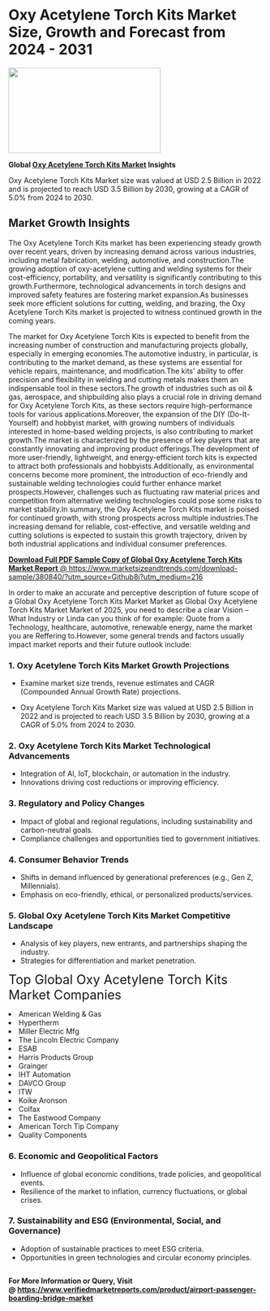 <H1>Oxy Acetylene Torch Kits Market Size, Growth and Forecast from 2024 - 2031</H1><img class="aligncenter size-medium wp-image-584254" src="https://thirdeyenews.in/wp-content/uploads/2024/09/Global-Market-Research-300x168.jpeg" alt="" width="300" height="168" /><p><strong>Global&nbsp;<a href="https://www.marketsizeandtrends.com/download-sample/380840/?utm_source=Github8j?utm_medium=216">Oxy Acetylene Torch Kits Market</a> Insights</strong></p><p>Oxy Acetylene Torch Kits Market size was valued at USD 2.5 Billion in 2022 and is projected to reach USD 3.5 Billion by 2030, growing at a CAGR of 5.0% from 2024 to 2030.</p><p><h2>Market Growth Insights</h2> <p>The Oxy Acetylene Torch Kits market has been experiencing steady growth over recent years, driven by increasing demand across various industries, including metal fabrication, welding, automotive, and construction.The growing adoption of oxy-acetylene cutting and welding systems for their cost-efficiency, portability, and versatility is significantly contributing to this growth.Furthermore, technological advancements in torch designs and improved safety features are fostering market expansion.As businesses seek more efficient solutions for cutting, welding, and brazing, the Oxy Acetylene Torch Kits market is projected to witness continued growth in the coming years.</p> <p><a href="download-sample-link"></a></p> <p>The market for Oxy Acetylene Torch Kits is expected to benefit from the increasing number of construction and manufacturing projects globally, especially in emerging economies.The automotive industry, in particular, is contributing to the market demand, as these systems are essential for vehicle repairs, maintenance, and modification.The kits' ability to offer precision and flexibility in welding and cutting metals makes them an indispensable tool in these sectors.The growth of industries such as oil & gas, aerospace, and shipbuilding also plays a crucial role in driving demand for Oxy Acetylene Torch Kits, as these sectors require high-performance tools for various applications.Moreover, the expansion of the DIY (Do-It-Yourself) and hobbyist market, with growing numbers of individuals interested in home-based welding projects, is also contributing to market growth.The market is characterized by the presence of key players that are constantly innovating and improving product offerings.The development of more user-friendly, lightweight, and energy-efficient torch kits is expected to attract both professionals and hobbyists.Additionally, as environmental concerns become more prominent, the introduction of eco-friendly and sustainable welding technologies could further enhance market prospects.However, challenges such as fluctuating raw material prices and competition from alternative welding technologies could pose some risks to market stability.In summary, the Oxy Acetylene Torch Kits market is poised for continued growth, with strong prospects across multiple industries.The increasing demand for reliable, cost-effective, and versatile welding and cutting solutions is expected to sustain this growth trajectory, driven by both industrial applications and individual consumer preferences.<p><a href="get-more-link"></p><p><span class=""><strong>Download Full PDF Sample Copy of Global Oxy Acetylene Torch Kits Market Report</strong> @ <a href="https://www.marketsizeandtrends.com/download-sample/380840/?utm_source=Github8j?utm_medium=216" target="_blank">https://www.marketsizeandtrends.com/download-sample/380840/?utm_source=Github8j?utm_medium=216</a></span></p><p>In order to make an accurate and perceptive description of future scope of a Global&nbsp;Oxy Acetylene Torch Kits Market Market as Global&nbsp;Oxy Acetylene Torch Kits Market Market of 2025, you need to describe a clear Vision &ndash; What Industry or Linda can you think of for example: Quote from a Technology, healthcare, automotive, renewable energy, name the market you are Reffering to.However, some general trends and factors usually impact market reports and their future outlook include:</p><h3>1.&nbsp;<strong>Oxy Acetylene Torch Kits Market Growth Projections</strong></h3><ul><li>Examine market size trends, revenue estimates and CAGR (Compounded Annual Growth Rate) projections.</li><li><p>Oxy Acetylene Torch Kits Market size was valued at USD 2.5 Billion in 2022 and is projected to reach USD 3.5 Billion by 2030, growing at a CAGR of 5.0% from 2024 to 2030.</p></li></ul><h3>2.&nbsp;<strong>Oxy Acetylene Torch Kits Market Technological Advancements</strong></h3><ul><li>Integration of AI, IoT, blockchain, or automation in the industry.</li><li>Innovations driving cost reductions or improving efficiency.</li></ul><h3>3.&nbsp;<strong>Regulatory and Policy Changes</strong></h3><ul><li>Impact of global and regional regulations, including sustainability and carbon-neutral goals.</li><li>Compliance challenges and opportunities tied to government initiatives.</li></ul><h3>4.&nbsp;<strong>Consumer Behavior Trends</strong></h3><ul><li>Shifts in demand influenced by generational preferences (e.g., Gen Z, Millennials).</li><li>Emphasis on eco-friendly, ethical, or personalized products/services.</li></ul><h3>5.&nbsp;<strong>Global Oxy Acetylene Torch Kits Market Competitive Landscape</strong></h3><ul><li>Analysis of key players, new entrants, and partnerships shaping the industry.</li><li>Strategies for differentiation and market penetration.</li></ul><p data-pm-slice="1 1 []"><span style="color: inherit; font-family: inherit; font-size: 25px;">Top Global Oxy Acetylene Torch Kits Market Companies</span></p><div class="" data-test-id=""><p><li>American Welding & Gas</li><li> Hypertherm</li><li> Miller Electric Mfg</li><li> The Lincoln Electric Company</li><li> ESAB</li><li> Harris Products Group</li><li> Grainger</li><li> IHT Automation</li><li> DAVCO Group</li><li> ITW</li><li> Koike Aronson</li><li> Colfax</li><li> The Eastwood Company</li><li> American Torch Tip Company</li><li> Quality Components</li></p></div><h3>6.&nbsp;<strong>Economic and Geopolitical Factors</strong></h3><ul><li>Influence of global economic conditions, trade policies, and geopolitical events.</li><li>Resilience of the market to inflation, currency fluctuations, or global crises.</li></ul><h3>7.&nbsp;<strong>Sustainability and ESG (Environmental, Social, and Governance)</strong></h3><ul><li>Adoption of sustainable practices to meet ESG criteria.</li><li>Opportunities in green technologies and circular economy principles.</li></ul><h2><strong style="font-size: 14px;">For More Information or Query, Visit @&nbsp;</strong><a style="background-color: #ffffff; font-size: 14px;" href="https://www.marketsizeandtrends.com/report/oxy-acetylene-torch-kits-market/" target="_blank">https://www.verifiedmarketreports.com/product/airport-passenger-boarding-bridge-market</a></h2>